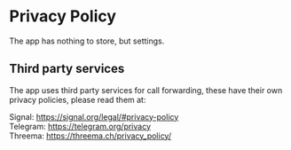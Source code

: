 # Privacy Policy

The app has nothing to store, but settings.

## Third party services

The app uses third party services for call forwarding, these have their own privacy policies, 
please read them at:

Signal: https://signal.org/legal/#privacy-policy  
Telegram: https://telegram.org/privacy  
Threema: https://threema.ch/privacy_policy/  
